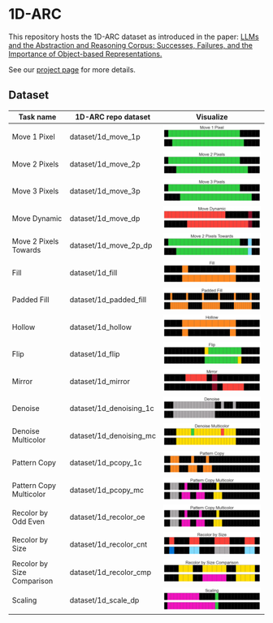 # 1D-ARC

This repository hosts the 1D-ARC dataset as introduced in the paper: [LLMs and the Abstraction and Reasoning Corpus: Successes, Failures, and the Importance of Object-based Representations.](https://arxiv.org/abs/2305.18354)

See our [project page](https://khalil-research.github.io/LLM4ARC/) for more details.

## Dataset

| Task name  | 1D-ARC repo dataset     | Visualize                                                                                                 |
| -------------------------- | ----------------------- | --------------------------------------------------------------------------------------------------------- |
| Move 1 Pixel               | dataset/1d_move_1p      | ![Alt text](ds_visualize/Move_1_Pixel.png?raw=true "Move 1 Pixel")                             |
| Move 2 Pixels              | dataset/1d_move_2p      | ![Alt text](ds_visualize/Move_2_Pixels.png?raw=true "Move 2 Pixels")                           |
| Move 3 Pixels              | dataset/1d_move_3p      | ![Alt text](ds_visualize/Move_3_Pixels.png?raw=true "Move 3 Pixels")                           |
| Move Dynamic               | dataset/1d_move_dp      | ![Alt text](ds_visualize/Move_Dynamic.png?raw=true "Move Dynamic")                             |
| Move 2 Pixels Towards      | dataset/1d_move_2p_dp   | ![Alt text](ds_visualize/Move_2_Pixels_Towards.png?raw=true "Move 2 Pixels Towards")           |
| Fill                       | dataset/1d_fill         | ![Alt text](ds_visualize/Fill.png?raw=true "Fill")                                             |
| Padded Fill                | dataset/1d_padded_fill  | ![Alt text](ds_visualize/Padded_Fill.png?raw=true "Padded Fill")                               |
| Hollow                     | dataset/1d_hollow       | ![Alt text](ds_visualize/Hollow.png?raw=true "Hollow")                                         |
| Flip                       | dataset/1d_flip         | ![Alt text](ds_visualize/Flip.png?raw=true "Flip")                                             |
| Mirror                     | dataset/1d_mirror       | ![Alt text](ds_visualize/Mirror.png?raw=true "Mirror")                                         |
| Denoise                    | dataset/1d_denoising_1c | ![Alt text](ds_visualize/Denoise.png?raw=true "Denoise")                                       |
| Denoise Multicolor         | dataset/1d_denoising_mc | ![Alt text](ds_visualize/Denoise_Multicolor.png?raw=true "Denoise Multicolor")                 |
| Pattern Copy               | dataset/1d_pcopy_1c     | ![Alt text](ds_visualize/Pattern_Copy.png?raw=true "Pattern Copy")                             |
| Pattern Copy Multicolor    | dataset/1d_pcopy_mc     | ![Alt text](ds_visualize/Pattern_Copy_Multicolor.png?raw=true "Pattern Copy Multicolor")       |
| Recolor by Odd Even        | dataset/1d_recolor_oe   | ![Alt text](ds_visualize/Pattern_Copy_Multicolor.png?raw=true "Pattern Copy Multicolor")       |
| Recolor by Size            | dataset/1d_recolor_cnt  | ![Alt text](ds_visualize/Recolor_by_Size.png?raw=true "Recolor by Size")                       |
| Recolor by Size Comparison | dataset/1d_recolor_cmp  | ![Alt text](ds_visualize/Recolor_by_Size_Comparison.png?raw=true "Recolor by Size Comparison") |
| Scaling                    | dataset/1d_scale_dp     | ![Alt text](ds_visualize/Scaling.png?raw=true "Scaling")
